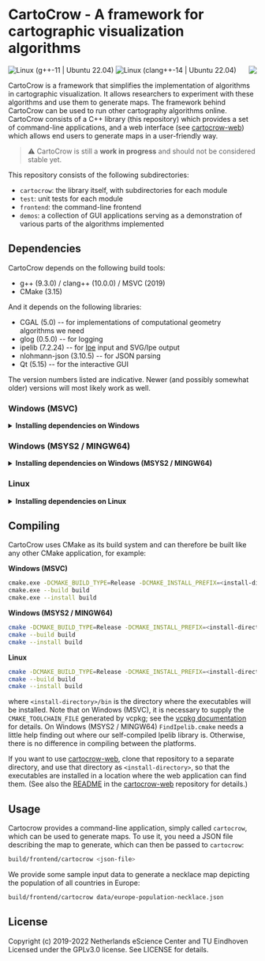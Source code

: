 # CartoCrow - A framework for cartographic visualization algorithms

<img align="right" src="https://user-images.githubusercontent.com/7533280/122964753-ddca4b00-d387-11eb-8320-7ba7bbb7e496.png">

![Linux (g++-11 | Ubuntu 22.04)](https://github.com/tue-alga/cartocrow/workflows/Linux%20(g++-11%20|%20Ubuntu%2022.04)/badge.svg)
![Linux (clang++-14 | Ubuntu 22.04)](https://github.com/tue-alga/cartocrow/workflows/Linux%20(clang++-14%20|%20Ubuntu%2022.04)/badge.svg)

CartoCrow is a framework that simplifies the implementation of algorithms in cartographic visualization. It allows researchers to experiment with these algorithms and use them to generate maps. The framework behind CartoCrow can be used to run other cartography algorithms online. CartoCrow consists of a C++ library (this repository) which provides a set of command-line applications, and a web interface (see [cartocrow-web](https://github.com/tue-alga/cartocrow-web)) which allows end users to generate maps in a user-friendly way.

> :warning: CartoCrow is still a **work in progress**  and should not be considered stable yet.


This repository consists of the following subdirectories:

* `cartocrow`: the library itself, with subdirectories for each module
* `test`: unit tests for each module
* `frontend`: the command-line frontend
* `demos`: a collection of GUI applications serving as a demonstration of various parts of the algorithms implemented


## Dependencies

CartoCrow depends on the following build tools:

* g++ (9.3.0) / clang++ (10.0.0) / MSVC (2019)
* CMake (3.15)

And it depends on the following libraries:

* CGAL (5.0) -- for implementations of computational geometry algorithms we need
* glog (0.5.0) -- for logging
* ipelib (7.2.24) -- for [Ipe](https://ipe.otfried.org) input and SVG/Ipe output
* nlohmann-json (3.10.5) -- for JSON parsing
* Qt (5.15) -- for the interactive GUI

The version numbers listed are indicative. Newer (and possibly somewhat older) versions will most likely work as well.


### Windows (MSVC)

<details>
  <summary><b>Installing dependencies on Windows</b></summary>

On Windows systems, we recommend using [vcpkg](https://github.com/microsoft/vcpkg) to install and manage dependencies. The following steps install everything necessary to build CartoCrow.

* **MSVC.** Download MSVC 2019 from [Microsoft's website](https://docs.microsoft.com/en-us/visualstudio/releases/2019/release-notes) and install it.

* **CMake.** Download CMake from [here](https://cmake.org/download/) and install it. (Note: If you have a version of CMake installed in Cygwin, this does not seem to play well with vcpkg. Please install a native version of CMake.)

* **vcpkg.** The standard procedure to setup vcpkg on Windows:

  ```sh
  git clone https://github.com/microsoft/vcpkg
  cd vcpkg
  .\bootstrap-vcpkg.bat
  ```

  In our experience, vcpkg may misbehave when installed in a directory with a long path name, or a path name containing exotic characters. vcpkg itself recommends `C:\src\vcpkg`.

  For more information on installing vcpkg, see [here](https://github.com/microsoft/vcpkg#quick-start-windows).

* **Install dependencies.** As described [here](https://doc.cgal.org/latest/Manual/windows.html#title0):

  ```sh
  vcpkg install cgal:x64-windows
  vcpkg install qt5:x64-windows
  vcpkg install glog:x64-windows
  ```

  This step can take a very long time, especially compiling CGAL (around 30 minutes) and Qt (around 2 hours).

* **Ipelib.** This library is not available in vcpkg, so we will have to build it ourselves. Unfortunately, the [upstream version](https://github.com/otfried/ipe/releases/download/v7.2.24/ipe-7.2.24-src.tar.gz) of ipelib does not compile cleanly with MSVC. We prepared a patched version *(to do: link coming soon)* that can be compiled and installed with

  ```sh
  cmake -DCMAKE_BUILD_TYPE=Release -DCMAKE_INSTALL_PREFIX=install -DCMAKE_TOOLCHAIN_FILE=<path-to-vcpkg>\scripts\buildsystems\vcpkg.cmake -S . -B build
  cmake --build build
  sudo cmake --install build
  ```
</details>


### Windows (MSYS2 / MINGW64)

<details>
  <summary><b>Installing dependencies on Windows (MSYS2 / MINGW64)</b></summary>

In case your machine does not have MSYS2 installed yet, you can download it from [here](https://www.msys2.org/).

Most dependencies can be obtained from the repository:

```sh
pacman -S base-devel mingw-w64-x86_64-toolchain mingw-w64-x86_64-cmake mingw-w64-x86_64-ninja
pacman -S mingw-w64-x86_64-cgal mingw-w64-x86_64-glog mingw-w64-x86_64-qt5 mingw-w64-x86_64-nlohmann-json
```

The remaining dependencies need to be built manually.

* **Ipelib.** Download the [source archive](https://github.com/otfried/ipe/releases/download/v7.2.24/ipe-7.2.24-src.tar.gz) and unpack it. Instead of the instructions for Ubuntu given in `install.txt`, you can use the following to install the dependencies:
  ```sh
  pacman -S mingw-w64-x86_64-freetype mingw-w64-x86_64-cairo mingw-w64-x86_64-libjpeg-turbo
  pacman -S mingw-w64-x86_64-libpng mingw-w64-x86_64-lua mingw-w64-x86_64-zlib
  pacman -S mingw-w64-x86_64-libspiro mingw-w64-x86_64-gsl
  ```
  A few changes are necessary to make Ipelib compile correctly: in `common.mak`, set
  ```make
  # line 158
  IPEDEPS       := /mingw64

  # line 167-168
  LUA_CFLAGS    := -I$(IPEDEPS)/lua54/include
  LUA_LIBS      := -L$(IPEDEPS)/lib -llua
  ```
  and in `src/ipelib/ipeplatform.cpp`, add an `#include <string>`. Then, to compile:
  ```sh
  cd src
  make IPEPREFIX=/usr/local ipelib
  ```
  The compiled library `ipe.lib` ends up in `mingw64/bin`.
</details>


### Linux

<details>
  <summary><b>Installing dependencies on Linux</b></summary>

On Ubuntu, most dependencies can be obtained from the repository:

```sh
sudo apt install build-essential cmake
sudo apt install libcgal-dev nlohmann-json3-dev
```

The remaining dependencies need to be built manually.

* **glog.** This dependency is built manually because Ubuntu's packaging apparently does not include the CMake files we need.

  ```sh
  git clone https://github.com/google/glog.git
  cd glog
  cmake -S . -B build
  cmake --build build
  sudo cmake --install build
  ```

* **Ipelib.** Download the [source archive](https://github.com/otfried/ipe/releases/download/v7.2.24/ipe-7.2.24-src.tar.gz), unpack it, and compile and install it using the instructions given in `install.txt`.
</details>


## Compiling

CartoCrow uses CMake as its build system and can therefore be built like any other CMake application, for example:

**Windows (MSVC)**
```sh
cmake.exe -DCMAKE_BUILD_TYPE=Release -DCMAKE_INSTALL_PREFIX=<install-directory> -DCMAKE_TOOLCHAIN_FILE=<path-to-vcpkg>\scripts\buildsystems\vcpkg.cmake -S . -B build
cmake.exe --build build
cmake.exe --install build
```

**Windows (MSYS2 / MINGW64)**
```sh
cmake -DCMAKE_BUILD_TYPE=Release -DCMAKE_INSTALL_PREFIX=<install-directory> -DIpelib_LIBRARY=<location-of-ipe.dll> -S . -B build
cmake --build build
cmake --install build
```

**Linux**
```sh
cmake -DCMAKE_BUILD_TYPE=Release -DCMAKE_INSTALL_PREFIX=<install-directory> -S . -B build
cmake --build build
cmake --install build
```

where `<install-directory>/bin` is the directory where the executables will be installed. Note that on Windows (MSVC), it is necessary to supply the `CMAKE_TOOLCHAIN_FILE` generated by vcpkg; see the [vcpkg documentation](https://github.com/microsoft/vcpkg/blob/master/docs/users/integration.md#cmake-toolchain-file-recommended-for-open-source-cmake-projects) for details. On Windows (MSYS2 / MINGW64) `FindIpelib.cmake` needs a little help finding out where our self-compiled Ipelib library is. Otherwise, there is no difference in compiling between the platforms.

If you want to use [cartocrow-web](https://github.com/tue-alga/cartocrow-web), clone that repository to a separate directory, and use that directory as `<install-directory>`, so that the executables are installed in a location where the web application can find them. (See also the [README](https://github.com/tue-alga/cartocrow-web/blob/master/README.md) in the [cartocrow-web](https://github.com/tue-alga/cartocrow-web) repository for details.)


## Usage

Cartocrow provides a command-line application, simply called `cartocrow`, which can be used to generate maps. To use it, you need a JSON file describing the map to generate, which can then be passed to `cartocrow`:

```bash
build/frontend/cartocrow <json-file>
```

We provide some sample input data to generate a necklace map depicting the population of all countries in Europe:

```bash
build/frontend/cartocrow data/europe-population-necklace.json
```


## License

Copyright (c) 2019-2022 Netherlands eScience Center and TU Eindhoven
Licensed under the GPLv3.0 license. See LICENSE for details.
